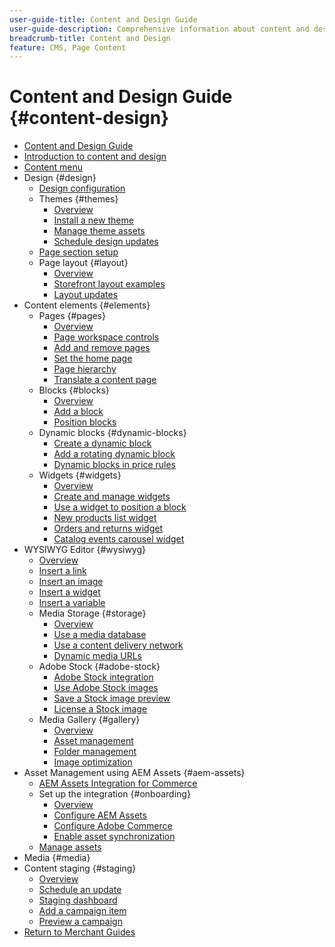 ```yaml
---
user-guide-title: Content and Design Guide
user-guide-description: Comprehensive information about content and design features for Adobe Commerce and Magento Open Source administrators and eCommerce marketers.
breadcrumb-title: Content and Design
feature: CMS, Page Content
---
```


# Content and Design Guide {#content-design}

- [Content and Design Guide](guide-overview.md)
- [Introduction to content and design](introduction.md)
- [Content menu](content-menu.md)
- Design {#design}
  - [Design configuration](configuration.md)
  - Themes {#themes}
    - [Overview](themes.md)
    - [Install a new theme](theme-install.md)
    - [Manage theme assets](theme-assets.md)
    - [Schedule design updates](schedule.md)
  - [Page section setup](page-setup.md)
  - Page layout {#layout}
    - [Overview](page-layout.md)
    - [Storefront layout examples](page-layout-examples.md)
    - [Layout updates](layout-updates.md)
- Content elements {#elements}
  - Pages {#pages}
    - [Overview](pages.md)
    - [Page workspace controls](pages-workspace.md)
    - [Add and remove pages](page-add.md)
    - [Set the home page](page-home-new.md)
    - [Page hierarchy](page-hierarchy.md)
    - [Translate a content page](page-translate.md)
  - Blocks {#blocks}
    - [Overview](blocks.md)
    - [Add a block](block-add.md)
    - [Position blocks](block-position.md)
  - Dynamic blocks {#dynamic-blocks}
    - [Create a dynamic block](dynamic-blocks.md)
    - [Add a rotating dynamic block](dynamic-blocks-rotate.md)
    - [Dynamic blocks in price rules](dynamic-blocks-price-rules.md)
  - Widgets {#widgets}
    - [Overview](widgets.md)
    - [Create and manage widgets](widget-create.md)
    - [Use a widget to position a block](widget-static-block.md)
    - [New products list widget](widget-new-products-list.md)
    - [Orders and returns widget](widget-orders-returns.md)
    - [Catalog events carousel widget](widget-event-carousel.md)
- WYSIWYG Editor {#wysiwyg}
  - [Overview](editor.md)
  - [Insert a link](editor-insert-link.md)
  - [Insert an image](editor-insert-image.md)
  - [Insert a widget](editor-widget.md)
  - [Insert a variable](editor-insert-variable.md)
  - Media Storage {#storage}
    - [Overview](media-storage.md)
    - [Use a media database](media-storage-database.md)
    - [Use a content delivery network](media-storage-content-delivery-network.md)
    - [Dynamic media URLs](catalog-urls-dynamic-media.md)
  - Adobe Stock {#adobe-stock}
    - [Adobe Stock integration](adobe-stock.md)
    - [Use Adobe Stock images](adobe-stock-manage.md)
    - [Save a Stock image preview](adobe-stock-save-preview.md)
    - [License a Stock image](adobe-stock-license-image.md)
  - Media Gallery {#gallery}
    - [Overview](media-gallery.md)
    - [Asset management](media-gallery-asset-management.md)
    - [Folder management](media-gallery-folder-management.md)
    - [Image optimization](media-gallery-image-optimization.md)
- Asset Management using AEM Assets {#aem-assets}
  - [AEM Assets Integration for Commerce](aem-assets.md)
  - Set up the integration {#onboarding}
    - [Overview](aem-assets-setup.md)
    - [Configure AEM Assets](aem-assets-configure-aem.md)
    - [Configure Adobe Commerce ](aem-assets-configure-commerce.md)
    - [Enable asset synchronization](aem-assets-setup-synchronization.md)
  - [Manage assets](aem-assets-manage.md)
- Media {#media}
- Content staging {#staging}
  - [Overview](content-staging.md)
  - [Schedule an update](content-staging-scheduled-update.md)
  - [Staging dashboard](content-staging-dashboard.md)
  - [Add a campaign item](content-staging-add-item.md)
  - [Preview a campaign](content-staging-preview.md)
- [Return to Merchant Guides](https://experienceleague.adobe.com/en/docs/commerce-admin/user-guides/home)
